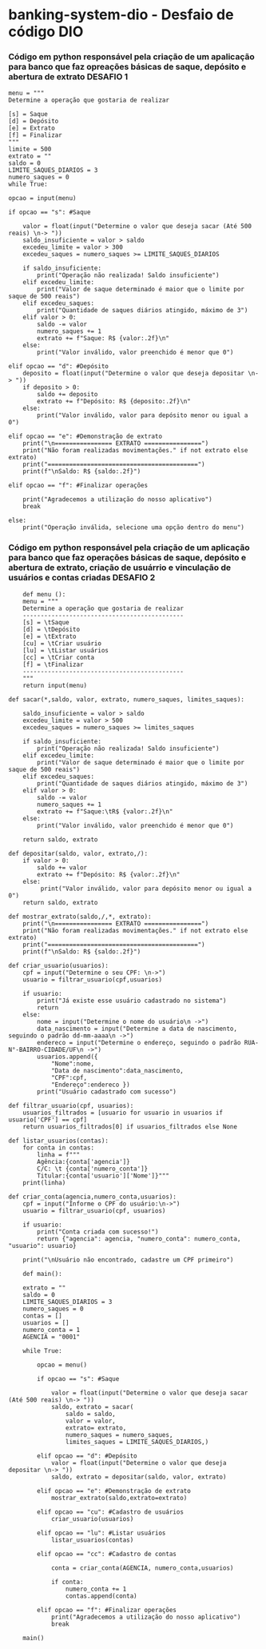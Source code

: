 # banking-system-dio - Desfaio de código DIO

### Código em python responsável pela criação de um apalicação para banco que faz opreações básicas de saque, depósito e abertura de extrato DESAFIO 1

    menu = """
    Determine a operação que gostaria de realizar
    
    [s] = Saque
    [d] = Depósito
    [e] = Extrato
    [f] = Finalizar
    """
    limite = 500
    extrato = ""
    saldo = 0
    LIMITE_SAQUES_DIARIOS = 3
    numero_saques = 0
    while True:

    opcao = input(menu)
    
    if opcao == "s": #Saque

        valor = float(input("Determine o valor que deseja sacar (Até 500 reais) \n-> "))
        saldo_insuficiente = valor > saldo
        excedeu_limite = valor > 300
        excedeu_saques = numero_saques >= LIMITE_SAQUES_DIARIOS

        if saldo_insuficiente:
            print("Operação não realizada! Saldo insuficiente")
        elif excedeu_limite:
            print("Valor de saque determinado é maior que o limite por saque de 500 reais")
        elif excedeu_saques:
            print("Quantidade de saques diários atingido, máximo de 3")
        elif valor > 0:
            saldo -= valor
            numero_saques += 1
            extrato += f"Saque: R$ {valor:.2f}\n"
        else: 
            print("Valor inválido, valor preenchido é menor que 0")

    elif opcao == "d": #Depósito 
        deposito = float(input("Determine o valor que deseja depositar \n-> "))
        if deposito > 0:
            saldo += deposito
            extrato += f"Depósito: R$ {deposito:.2f}\n"
        else:
            print("Valor inválido, valor para depósito menor ou igual a 0")
        
    elif opcao == "e": #Demonstração de extrato
        print("\n================ EXTRATO ================")
        print("Não foram realizadas movimentações." if not extrato else extrato)
        print("==========================================")
        print(f"\nSaldo: R$ {saldo:.2f}")

    elif opcao == "f": #Finalizar operações

        print("Agradecemos a utilização do nosso aplicativo")
        break

    else:
        print("Operação inválida, selecione uma opção dentro do menu")

### Código em python responsável pela criação de um aplicação para banco que faz operações básicas de saque, depósito e abertura de extrato, criação de usuárrio e vinculação de usuários e contas criadas DESAFIO 2

        def menu ():
        menu = """
        Determine a operação que gostaria de realizar
        ---------------------------------------------
        [s] = \tSaque
        [d] = \tDepósito
        [e] = \tExtrato
        [cu] = \tCriar usuário
        [lu] = \tListar usuários
        [cc] = \tCriar conta
        [f] = \tFinalizar
        ---------------------------------------------
        """
        return input(menu)
    
    def sacar(*,saldo, valor, extrato, numero_saques, limites_saques):
    
        saldo_insuficiente = valor > saldo
        excedeu_limite = valor > 500
        excedeu_saques = numero_saques >= limites_saques
    
        if saldo_insuficiente:
            print("Operação não realizada! Saldo insuficiente")
        elif excedeu_limite:
            print("Valor de saque determinado é maior que o limite por saque de 500 reais")
        elif excedeu_saques:
            print("Quantidade de saques diários atingido, máximo de 3")
        elif valor > 0:
            saldo -= valor
            numero_saques += 1
            extrato += f"Saque:\tR$ {valor:.2f}\n"
        else: 
            print("Valor inválido, valor preenchido é menor que 0")
    
        return saldo, extrato
    
    def depositar(saldo, valor, extrato,/):
        if valor > 0:
            saldo += valor
            extrato += f"Depósito: R$ {valor:.2f}\n"
        else:
             print("Valor inválido, valor para depósito menor ou igual a 0")
        return saldo, extrato
    
    def mostrar_extrato(saldo,/,*, extrato):
        print("\n================ EXTRATO ================")
        print("Não foram realizadas movimentações." if not extrato else extrato)
        print("==========================================")
        print(f"\nSaldo: R$ {saldo:.2f}")
    
    def criar_usuario(usuarios):
        cpf = input("Determine o seu CPF: \n->")
        usuario = filtrar_usuario(cpf,usuarios)
    
        if usuario:
            print("Já existe esse usuário cadastrado no sistema")
            return
        else:
            nome = input("Determine o nome do usuário\n ->")
            data_nascimento = input("Determine a data de nascimento, seguindo o padrão dd-mm-aaaa\n ->")
            endereco = input("Determine o endereço, seguindo o padrão RUA-N°-BAIRRO-CIDADE/UF\n ->")
            usuarios.append({
                "Nome":nome,
                "Data de nascimento":data_nascimento, 
                "CPF":cpf,
                "Endereço":endereco })
            print("Usuário cadastrado com sucesso")
    
    def filtrar_usuario(cpf, usuarios):
        usuarios_filtrados = [usuario for usuario in usuarios if usuario['CPF'] == cpf]
        return usuarios_filtrados[0] if usuarios_filtrados else None
    
    def listar_usuarios(contas):
        for conta in contas:
            linha = f"""
            Agência:{conta['agencia']}
            C/C: \t {conta['numero_conta']}
            Titular:{conta['usuario']['Nome']}"""
        print(linha)
    
    def criar_conta(agencia,numero_conta,usuarios):
        cpf = input("Informe o CPF do usuário:\n->")
        usuario = filtrar_usuario(cpf, usuarios)
    
        if usuario:
            print("Conta criada com sucesso!")
            return {"agencia": agencia, "numero_conta": numero_conta, "usuario": usuario}
    
        print("\nUsuário não encontrado, cadastre um CPF primeiro")
    
        def main():
    
        extrato = ""
        saldo = 0
        LIMITE_SAQUES_DIARIOS = 3
        numero_saques = 0
        contas = []
        usuarios = []
        numero_conta = 1
        AGENCIA = "0001"
    
        while True:
    
            opcao = menu()
            
            if opcao == "s": #Saque
    
                valor = float(input("Determine o valor que deseja sacar (Até 500 reais) \n-> "))
                saldo, extrato = sacar(
                    saldo = saldo, 
                    valor = valor, 
                    extrato= extrato,
                    numero_saques = numero_saques,
                    limites_saques = LIMITE_SAQUES_DIARIOS,)
                
            elif opcao == "d": #Depósito 
                valor = float(input("Determine o valor que deseja depositar \n-> "))
                saldo, extrato = depositar(saldo, valor, extrato)
                
            elif opcao == "e": #Demonstração de extrato
                mostrar_extrato(saldo,extrato=extrato)
    
            elif opcao == "cu": #Cadastro de usuários
                criar_usuario(usuarios)
    
            elif opcao == "lu": #Listar usuários
                listar_usuarios(contas)
    
            elif opcao == "cc": #Cadastro de contas
                
                conta = criar_conta(AGENCIA, numero_conta,usuarios)
    
                if conta:
                    numero_conta += 1
                    contas.append(conta)
            
            elif opcao == "f": #Finalizar operações 
                print("Agradecemos a utilização do nosso aplicativo")
                break
    
        main()

